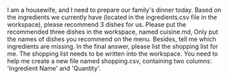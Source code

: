 I am a housewife, and I need to prepare our family's dinner today. Based on the ingredients we currently have (located in the ingredients.csv file in the workspace), please recommend 3 dishes for us. Please put the recommended three dishes in the workspace, named cuisine.md, Only put the names of dishes you recommend on the menu. Besides, tell me which ingredients are missing. In the final answer, please list the shopping list for me. The shopping list needs to be written into the workspace. You need to help me create a new file named shopping.csv, containing two columns: 'Ingredient Name' and 'Quantity'.